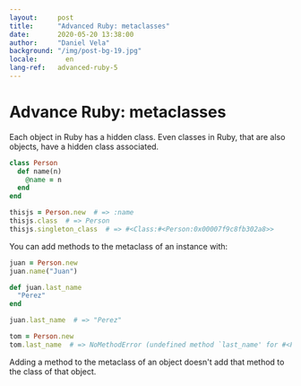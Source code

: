 ```yaml
---
layout:     post
title:      "Advanced Ruby: metaclasses"
date:       2020-05-20 13:38:00
author:     "Daniel Vela"
background: "/img/post-bg-19.jpg"
locale:       en
lang-ref:   advanced-ruby-5
---
```


# Advance Ruby: metaclasses

Each object in Ruby has a hidden class. Even classes in Ruby, that are also objects, have a hidden class associated.

```ruby
class Person
  def name(n)
    @name = n
  end
end

thisjs = Person.new  # => :name
thisjs.class  # => Person
thisjs.singleton_class  # => #<Class:#<Person:0x00007f9c8fb302a8>>
```

You can add methods to the metaclass of an instance with:

```ruby
juan = Person.new
juan.name("Juan")

def juan.last_name 
  "Perez"
end

juan.last_name  # => "Perez"

tom = Person.new
tom.last_name  # => NoMethodError (undefined method `last_name' for #<Person:0x00007f9c8f085650>)
```

Adding a method to the metaclass of an object doesn't add that method to the class of that object.